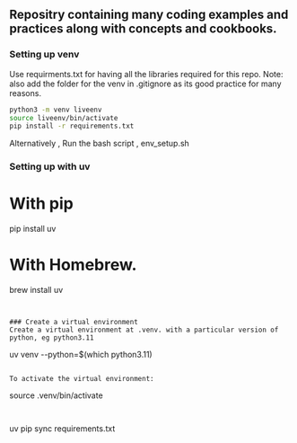 ## Repositry containing many coding examples and practices along with concepts and cookbooks. 

### Setting up venv 
Use requirments.txt for having all the libraries required for this repo. 
Note: also add the folder for the venv in .gitignore as its good practice for many reasons. 



``` bash
python3 -m venv liveenv
source liveenv/bin/activate
pip install -r requirements.txt 
```

Alternatively , Run the bash script , env_setup.sh

### Setting up with uv 
# With pip
pip install uv

# With Homebrew.
brew install uv
```


### Create a virtual environment
Create a virtual environment at .venv. with a particular version of python, eg python3.11

```
uv venv --python=$(which python3.11)
```

To activate the virtual environment:

```
source .venv/bin/activate
```


```
uv pip sync requirements.txt
```